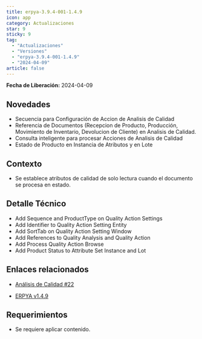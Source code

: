 ```yaml
---
title: erpya-3.9.4-001-1.4.9
icon: app
category: Actualizaciones
star: 9
sticky: 9
tag:
  - "Actualizaciones"
  - "Versiones"
  - "erpya-3.9.4-001-1.4.9"
  - "2024-04-09"
article: false
---
```


**Fecha de Liberación:** 2024-04-09

## Novedades

- Secuencia para Configuración de Accion de Analisis de Calidad
- Referencia de Documentos (Recepcion de Producto, Producción, Movimiento de Inventario, Devolucion de Cliente) en Analisis de Calidad.
- Consulta inteligente para procesar Acciones de Analisis de Calidad
- Estado de Producto en Instancia de Atributos y en Lote

## Contexto

- Se establece atributos de calidad de solo lectura cuando el documento se procesa en estado.

## Detalle Técnico

- Add Sequence and ProductType on Quality Action Settings
- Add Identifier to Quality Action Setting Entity
- Add SortTab on Quality Action Setting Window
- Add References to Quality Analysis and Quality Action
- Add Process Quality Action Browse
- Add Product Status to Attribute Set Instance and Lot

## Enlaces relacionados

- [Análisis de Calidad #22](https://github.com/erpcya/Control-NATULAC/issues/22#issuecomment-2044685949)

- [ERPYA v1.4.9](https://github.com/erpya/adempiere_patch_zk/releases/tag/1.4.9)

## Requerimientos

- Se requiere aplicar contenido.
